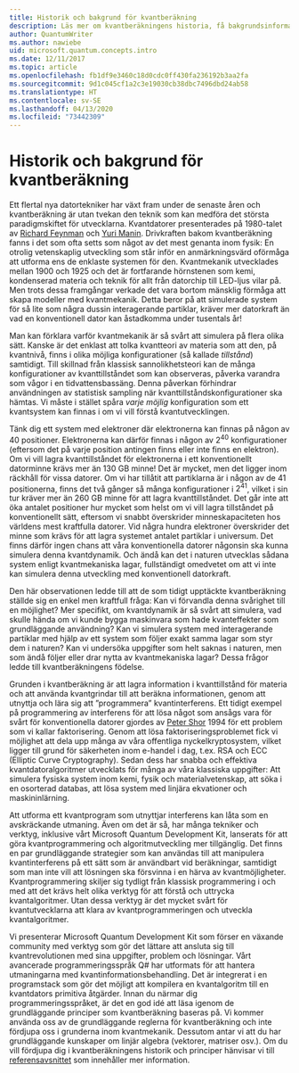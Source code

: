 ```yaml
---
title: Historik och bakgrund för kvantberäkning
description: Läs mer om kvantberäkningens historia, få bakgrundsinformation som beskriver hur det fungerar och lär dig mer om Microsoft Quantum Development Kit.
author: QuantumWriter
ms.author: nawiebe
uid: microsoft.quantum.concepts.intro
ms.date: 12/11/2017
ms.topic: article
ms.openlocfilehash: fb1df9e3460c18d0cdc0ff430fa236192b3aa2fa
ms.sourcegitcommit: 9d1c045cf1a2c3e19030cb38dbc7496dbd24ab58
ms.translationtype: HT
ms.contentlocale: sv-SE
ms.lasthandoff: 04/13/2020
ms.locfileid: "73442309"
---
```

# <a name="quantum-computing-history-and-background"></a>Historik och bakgrund för kvantberäkning

Ett flertal nya datortekniker har växt fram under de senaste åren och kvantberäkning är utan tvekan den teknik som kan medföra det största paradigmskiftet för utvecklarna.  Kvantdatorer presenterades på 1980-talet av [Richard Feynman](https://en.wikipedia.org/wiki/Richard_Feynman) och [Yuri Manin](https://en.wikipedia.org/wiki/Yuri_Manin).  Drivkraften bakom kvantberäkning fanns i det som ofta setts som något av det mest genanta inom fysik: En otrolig vetenskaplig utveckling som står inför en anmärkningsvärd oförmåga att utforma ens de enklaste systemen för den. Kvantmekanik utvecklades mellan 1900 och 1925 och det är fortfarande hörnstenen som kemi, kondenserad materia och teknik för allt från datorchip till LED-ljus vilar på.  Men trots dessa framgångar verkade det vara bortom mänsklig förmåga att skapa modeller med kvantmekanik.  Detta beror på att simulerade system för så lite som några dussin interagerande partiklar, kräver mer datorkraft än vad en konventionell dator kan åstadkomma under tusentals år!

Man kan förklara varför kvantmekanik är så svårt att simulera på flera olika sätt.  Kanske är det enklast att tolka kvantteori av materia som att den, på kvantnivå, finns i olika möjliga konfigurationer (så kallade *tillstånd*) samtidigt.  Till skillnad från klassisk sannolikhetsteori kan de många konfigurationer av kvanttillståndet som kan observeras, påverka varandra som vågor i en tidvattensbassäng.  Denna påverkan förhindrar användningen av statistisk sampling när kvanttillståndskonfigurationer ska hämtas.  Vi måste i stället spåra *varje möjlig* konfiguration som ett kvantsystem kan finnas i om vi vill förstå kvantutvecklingen.  

Tänk dig ett system med elektroner där elektronerna kan finnas på någon av $40$ positioner.  Elektronerna kan därför finnas i någon av $2^{40}$ konfigurationer (eftersom det på varje position antingen finns eller inte finns en elektron). Om vi vill lagra kvanttillståndet för elektronerna i ett konventionellt datorminne krävs mer än $130$ GB minne!  Det är mycket, men det ligger inom räckhåll för vissa datorer.  Om vi har tillåtit att partiklarna är i någon av de $41$ positionerna, finns det två gånger så många konfigurationer i $2^{41}$, vilket i sin tur kräver mer än $260$ GB minne för att lagra kvanttillståndet. Det går inte att öka antalet positioner hur mycket som helst om vi vill lagra tillståndet på konventionellt sätt, eftersom vi snabbt överskrider minneskapaciteten hos världens mest kraftfulla datorer.  Vid några hundra elektroner överskrider det minne som krävs för att lagra systemet antalet partiklar i universum. Det finns därför ingen chans att våra konventionella datorer någonsin ska kunna simulera denna kvantdynamik. Och ändå kan det i naturen utvecklas sådana system enligt kvantmekaniska lagar, fullständigt omedvetet om att vi inte kan simulera denna utveckling med konventionell datorkraft.

Den här observationen ledde till att de som tidigt upptäckte kvantberäkning ställde sig en enkel men kraftfull fråga: Kan vi förvandla denna svårighet till en möjlighet?  Mer specifikt, om kvantdynamik är så svårt att simulera, vad skulle hända om vi kunde bygga maskinvara som hade kvanteffekter som grundläggande användning?  Kan vi simulera system med interagerande partiklar med hjälp av ett system som följer exakt samma lagar som styr dem i naturen? Kan vi undersöka uppgifter som helt saknas i naturen, men som ändå följer eller drar nytta av kvantmekaniska lagar?  Dessa frågor ledde till kvantberäkningens födelse.

Grunden i kvantberäkning är att lagra information i kvanttillstånd för materia och att använda kvantgrindar till att beräkna informationen, genom att utnyttja och lära sig att ”programmera” kvantinterferens.  Ett tidigt exempel på programmering av interferens för att lösa något som ansågs vara för svårt för konventionella datorer gjordes av [Peter Shor](https://en.wikipedia.org/wiki/Peter_Shor) 1994 för ett problem som vi kallar faktorisering.  Genom att lösa faktoriseringsproblemet fick vi möjlighet att dela upp många av våra offentliga nyckelkryptosystem, vilket ligger till grund för säkerheten inom e-handel i dag, t.ex. RSA och ECC (Elliptic Curve Cryptography).  Sedan dess har snabba och effektiva kvantdatoralgoritmer utvecklats för många av våra klassiska uppgifter: Att simulera fysiska system inom kemi, fysik och materialvetenskap, att söka i en osorterad databas, att lösa system med linjära ekvationer och maskininlärning.

Att utforma ett kvantprogram som utnyttjar interferens kan låta som en avskräckande utmaning. Även om det är så, har många tekniker och verktyg, inklusive vårt Microsoft Quantum Development Kit, lanserats för att göra kvantprogrammering och algoritmutveckling mer tillgänglig. Det finns en par grundläggande strategier som kan användas till att manipulera kvantinterferens på ett sätt som är användbart vid beräkningar, samtidigt som man inte vill att lösningen ska försvinna i en härva av kvantmöjligheter. Kvantprogrammering skiljer sig tydligt från klassisk programmering i och med att det krävs helt olika verktyg för att förstå och uttrycka kvantalgoritmer. Utan dessa verktyg är det mycket svårt för kvantutvecklarna att klara av kvantprogrammeringen och utveckla kvantalgoritmer.

Vi presenterar Microsoft Quantum Development Kit som förser en växande community med verktyg som gör det lättare att ansluta sig till kvantrevolutionen med sina uppgifter, problem och lösningar. Vårt avancerade programmeringsspråk Q# har utformats för att hantera utmaningarna med kvantinformationsbehandling. Det är integrerat i en programstack som gör det möjligt att kompilera en kvantalgoritm till en kvantdators primitiva åtgärder.  Innan du närmar dig programmeringsspråket, är det en god idé att läsa igenom de grundläggande principer som kvantberäkning baseras på. Vi kommer använda oss av de grundläggande reglerna för kvantberäkning och inte fördjupa oss i grunderna inom kvantmekanik. Dessutom antar vi att du har grundläggande kunskaper om linjär algebra (vektorer, matriser osv.). Om du vill fördjupa dig i kvantberäkningens historik och principer hänvisar vi till [referensavsnittet](xref:microsoft.quantum.more-information) som innehåller mer information.
